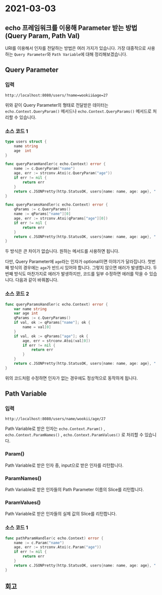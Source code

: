 # 2021-03-03

## echo 프레임워크를 이용해 Parameter 받는 방법(Query Param, Path Val)

URI를 이용해서 인자를 전달하는 방법은 여러 가지가 있습니다. 가장 대중적으로 사용하는 `Query Parameter`와 `Path Variable`에 대해 정리해보겠습니다.

## Query Parameter

### 입력

```
http://localhost:8080/users/?name=wookii&age=27
```

위와 같이 Query Parameter의 형태로 전달받은 데이터는 `echo.Context.QueryParam()` 메서드나 `echo.Context.QueryParams()` 메서드로 처리할 수 있습니다.

### 소스 코드 1

```go
type users struct {
    name string
    age  int
}

func queryParamHandler(c echo.Context) error {
    name := c.QueryParam("name")
    age, err := strconv.Atoi(c.QueryParam("age"))
    if err != nil {
        return err
    }
    return c.JSONPretty(http.StatusOK, users{name: name, age: age}, "  ")
}

func queryParamsHandler(c echo.Context) error {
    qParams := c.QueryParams()
    name := qParams["name"][0]
    age, err := strconv.Atoi(qParams["age"][0])
    if err != nil {
        return err
    }
    return c.JSONPretty(http.StatusOK, users{name: name, age: age}, "  ")
}    
```

두 방식은 큰 차이가 없습니다. 원하는 메서드를 사용하면 됩니다.

다만, Query Parameter에 `age`라는 인자가 optional이면 이야기가 달라집니다. 첫번째 방식의 경우에는 `age`가 반드시 있어야 합니다. 그렇지 않으면 에러가 발생합니다. 두번째 방식도 마찬가지로 에러가 발생하지만, 코드를 일부 수정하면 에러를 막을 수 있습니다. 다음과 같이 바꿔봅니다.

### 소스 코드 2

```go
func queryParamsHandler(c echo.Context) error {
    var name string
    var age int
    qParams := c.QueryParams()
    if val, ok := qParams["name"]; ok {
        name = val[0]
    }
    if val, ok := qParams["age"]; ok {
        age, err = strconv.Atoi(val[0])
        if err != nil {
            return err
        }
    }
    return c.JSONPretty(http.StatusOK, users{name: name, age: age}, "  ")
}    
```

위의 코드처럼 수정하면 인자가 없는 경우에도 정상적으로 동작하게 됩니다.

## Path Variable

### 입력

```
http://localhost:8080/users/name/wookii/age/27
```

Path Variable로 받은 인자는 `echo.Context.Param()` , `echo.Context.ParamNames()` , `echo.Context.ParamValues()` 로 처리할 수 있습니다.

### Param()

Path Variable로 받은 인자 중, input으로 받은 인자를 리턴합니다.

### ParamNames()

Path Variable로 받은 인자들의 Path Parameter 이름의 Slice를 리턴합니다.

### ParamValues()

Path Variable로 받은 인자들의 실제 값의 Slice를 리턴합니다.

### 소스 코드 1

```go
func pathParamHandler(c echo.Context) error {
    name := c.Param("name")
    age, err := strconv.Atoi(c.Param("age"))
    if err != nil {
        return err
    }
    return c.JSONPretty(http.StatusOK, users{name: name, age: age}, "  ")
}
```

## 회고